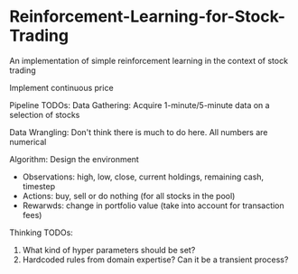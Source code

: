 # Reinforcement-Learning-for-Stock-Trading
An implementation of simple reinforcement learning in the context of stock trading

Implement continuous price 

Pipeline TODOs: 
Data Gathering: Acquire 1-minute/5-minute data on a selection of stocks

Data Wrangling: Don't think there is much to do here. All numbers are numerical

Algorithm: Design the environment
  - Observations: high, low, close, current holdings, remaining cash, timestep
  - Actions: buy, sell or do nothing (for all stocks in the pool)
  - Rewarwds: change in portfolio value (take into account for transaction fees)

Thinking TODOs:
1. What kind of hyper parameters should be set?
2. Hardcoded rules from domain expertise? Can it be a transient process?
